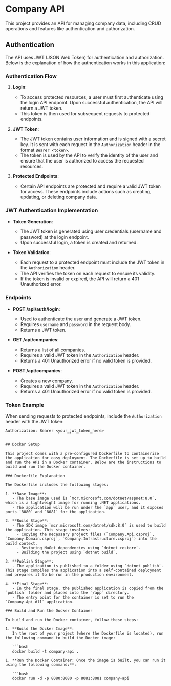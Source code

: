 # Company API

This project provides an API for managing company data, including CRUD operations and features like authentication and authorization.

## Authentication

The API uses JWT (JSON Web Token) for authentication and authorization. Below is the explanation of how the authentication works in this application:

### Authentication Flow

1. **Login**:
   - To access protected resources, a user must first authenticate using the login API endpoint. Upon successful authentication, the API will return a JWT token.
   - This token is then used for subsequent requests to protected endpoints.

2. **JWT Token**:
   - The JWT token contains user information and is signed with a secret key. It is sent with each request in the `Authorization` header in the format `Bearer <token>`.
   - The token is used by the API to verify the identity of the user and ensure that the user is authorized to access the requested resources.

3. **Protected Endpoints**:
   - Certain API endpoints are protected and require a valid JWT token for access. These endpoints include actions such as creating, updating, or deleting company data.

### JWT Authentication Implementation

- **Token Generation**: 
  - The JWT token is generated using user credentials (username and password) at the login endpoint.
  - Upon successful login, a token is created and returned.

- **Token Validation**:
  - Each request to a protected endpoint must include the JWT token in the `Authorization` header.
  - The API verifies the token on each request to ensure its validity.
  - If the token is invalid or expired, the API will return a 401 Unauthorized error.

### Endpoints

- **POST /api/auth/login**:
  - Used to authenticate the user and generate a JWT token.
  - Requires `username` and `password` in the request body.
  - Returns a JWT token.

- **GET /api/companies**:
  - Returns a list of all companies.
  - Requires a valid JWT token in the `Authorization` header.
  - Returns a 401 Unauthorized error if no valid token is provided.

- **POST /api/companies**:
  - Creates a new company.
  - Requires a valid JWT token in the `Authorization` header.
  - Returns a 401 Unauthorized error if no valid token is provided.

### Token Example

When sending requests to protected endpoints, include the `Authorization` header with the JWT token:

```http
Authorization: Bearer <your_jwt_token_here>


## Docker Setup

This project comes with a pre-configured Dockerfile to containerize the application for easy deployment. The Dockerfile is set up to build and run the API in a Docker container. Below are the instructions to build and run the Docker container.

### Dockerfile Explanation

The Dockerfile includes the following stages:

1. **Base Image**:
   - The base image used is `mcr.microsoft.com/dotnet/aspnet:8.0`, which is a lightweight image for running .NET applications.
   - The application will be run under the `app` user, and it exposes ports `8080` and `8081` for the application.

2. **Build Stage**:
   - The SDK image `mcr.microsoft.com/dotnet/sdk:8.0` is used to build the application. This stage involves:
     - Copying the necessary project files (`Company.Api.csproj`, `Company.Domain.csproj`, `Company.Infrastructure.csproj`) into the build context.
     - Restoring NuGet dependencies using `dotnet restore`.
     - Building the project using `dotnet build`.

3. **Publish Stage**:
   - The application is published to a folder using `dotnet publish`. This stage compiles the application into a self-contained deployment and prepares it to be run in the production environment.

4. **Final Stage**:
   - In the final stage, the published application is copied from the `publish` folder and placed into the `/app` directory.
   - The entry point for the container is set to run the `Company.Api.dll` application.

### Build and Run the Docker Container

To build and run the Docker container, follow these steps:

1. **Build the Docker Image**:
   In the root of your project (where the Dockerfile is located), run the following command to build the Docker image:

   ```bash
   docker build -t company-api .

1. **Run the Docker Container: Once the image is built, you can run it using the following command:**:

   ```bash
   docker run -d -p 8080:8080 -p 8081:8081 company-api


